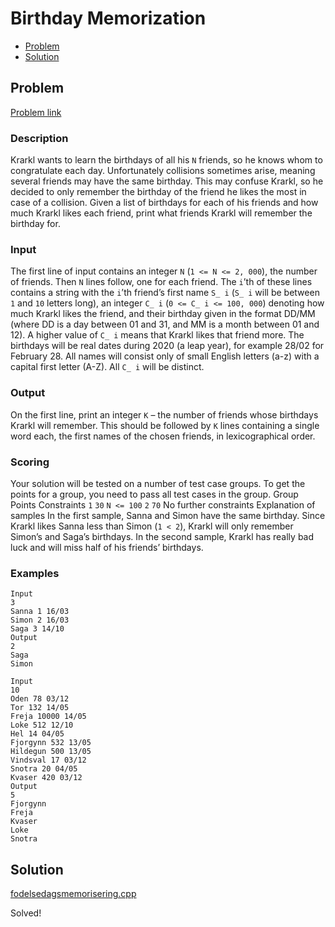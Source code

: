 # Birthday Memorization
- [Problem](#problem)
- [Solution](#fodelsedagsmemorisering.cpp)

## Problem
[Problem link](https://open.kattis.com/problems/fodelsedagsmemorisering)

### Description

Krarkl wants to learn the birthdays of all his `N` friends, so he knows whom to congratulate each day. Unfortunately collisions sometimes arise, meaning several friends may have the same birthday. This may confuse Krarkl, so he decided to only remember the birthday of the friend he likes the most in case of a collision. Given a list of birthdays for each of his friends and how much Krarkl likes each friend, print what friends Krarkl will remember the birthday for.

### Input
The first line of input contains an integer `N` (`1 <= N <= 2, 000`), the number of friends.
Then `N` lines follow, one for each friend. The `i`’th of these lines contains a string with the `i`’th friend’s first name `S_ i` (`S_ i` will be between `1` and `10` letters long), an integer `C_ i` (`0 <= C_ i <= 100, 000`) denoting how much Krarkl likes the friend, and their birthday given in the format DD/MM (where DD is a day between 01 and 31, and MM is a month between 01 and 12). A higher value of `C_ i` means that Krarkl likes that friend more.
The birthdays will be real dates during 2020 (a leap year), for example 28/02 for February 28. All names will consist only of small English letters (a-z) with a capital first letter (A-Z). All `C_ i` will be distinct.

### Output
On the first line, print an integer `K` – the number of friends whose birthdays Krarkl will remember.
This should be followed by `K` lines containing a single word each, the first names of the chosen friends, in lexicographical order.

### Scoring
Your solution will be tested on a number of test case groups. To get the points for a group, you need to pass all test cases in the group. Group Points Constraints `1` `30` `N <= 100` `2` `70` No further constraints Explanation of samples
In the first sample, Sanna and Simon have the same birthday. Since Krarkl likes Sanna less than Simon (`1 < 2`), Krarkl will only remember Simon’s and Saga’s birthdays.
In the second sample, Krarkl has really bad luck and will miss half of his friends’ birthdays. 

### Examples
```
Input
3
Sanna 1 16/03
Simon 2 16/03
Saga 3 14/10
Output
2
Saga
Simon
```
```
Input
10
Oden 78 03/12
Tor 132 14/05
Freja 10000 14/05
Loke 512 12/10
Hel 14 04/05
Fjorgynn 532 13/05
Hildegun 500 13/05
Vindsval 17 03/12
Snotra 20 04/05
Kvaser 420 03/12
Output
5
Fjorgynn
Freja
Kvaser
Loke
Snotra
```


## Solution

[fodelsedagsmemorisering.cpp](./fodelsedagsmemorisering.cpp)

Solved!